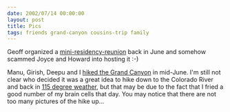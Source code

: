```yaml
---
date: 2002/07/14 00:00:00
layout: post
title: Pics
tags: friends grand-canyon cousins-trip family
---
```


Geoff organized a
[mini-residency-reunion](http://kurup.org/photo/album?album_id=5320)
back in June and somehow scammed Joyce and Howard into hosting it :-)

Manu, Girish, Deepu and I [hiked the Grand
Canyon](http://kurup.org/photo/album?album_id=5317) in mid-June. I'm
still not clear who decided it was a great idea to hike down to the
Colorado River and back in [115 degree
weather](/images/high-temp.jpg), but that may be due to the fact that
I fried a good number of my brain cells that day. You may notice that
there are not too many pictures of the hike up...
